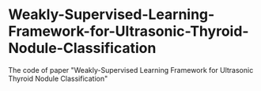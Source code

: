 # Weakly-Supervised-Learning-Framework-for-Ultrasonic-Thyroid-Nodule-Classification
The code of paper "Weakly-Supervised Learning Framework for Ultrasonic Thyroid Nodule Classification"
